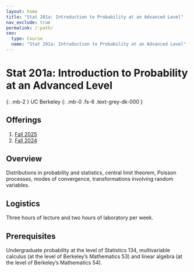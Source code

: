 ```yaml
---
layout: home
title: "Stat 201a: Introduction to Probability at an Advanced Level"
nav_exclude: true
permalink: /:path/
seo:
  type: Course
  name: "Stat 201a: Introduction to Probability at an Advanced Level"
---
```


# Stat 201a: Introduction to Probability at an Advanced Level
{: .mb-2 }
UC Berkeley
{: .mb-0 .fs-6 .text-grey-dk-000 }



## Offerings

1. [Fall 2025](fall-2025)
1. [Fall 2024](fall-2024)




## Overview

Distributions in probability and statistics, central limit theorem, Poisson processes, modes of convergence, transformations involving random variables. 

## Logistics

Three hours of lecture and two hours of laboratory per week. 

## Prerequisites

Undergraduate probability at the level of Statistics 134, multivariable calculus (at the level of Berkeley’s Mathematics 53) and linear algebra (at the level of Berkeley’s Mathematics 54).
